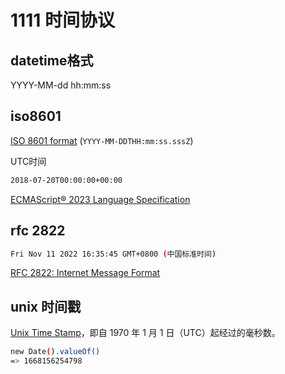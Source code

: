 # 1111 时间协议

## datetime格式

YYYY-MM-dd  hh:mm:ss

## iso8601

[ISO 8601 format](https://tc39.es/ecma262/#sec-date-time-string-format) (`YYYY-MM-DDTHH:mm:ss.sssZ`)

UTC时间

```bash
2018-07-20T00:00:00+00:00
```

[ECMAScript® 2023 Language Specification](https://tc39.es/ecma262/#sec-date-time-string-format)

## rfc 2822

```bash
Fri Nov 11 2022 16:35:45 GMT+0800 (中国标准时间)
```

[RFC 2822: Internet Message Format](https://www.rfc-editor.org/rfc/rfc2822#page-14)

## unix 时间戳

[Unix Time Stamp](https://pubs.opengroup.org/onlinepubs/9699919799/basedefs/V1_chap04.html#tag_04_16)，即自 1970 年 1 月 1 日（UTC）起经过的毫秒数。

```bash
new Date().valueOf()
=> 1668156254798
```